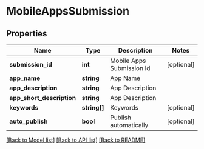 # MobileAppsSubmission

## Properties
Name | Type | Description | Notes
------------ | ------------- | ------------- | -------------
**submission_id** | **int** | Mobile Apps Submission Id | [optional] 
**app_name** | **string** | App Name | 
**app_description** | **string** | App Description | 
**app_short_description** | **string** | App Description | 
**keywords** | **string[]** | Keywords | [optional] 
**auto_publish** | **bool** | Publish automatically | [optional] 

[[Back to Model list]](../README.md#documentation-for-models) [[Back to API list]](../README.md#documentation-for-api-endpoints) [[Back to README]](../README.md)


